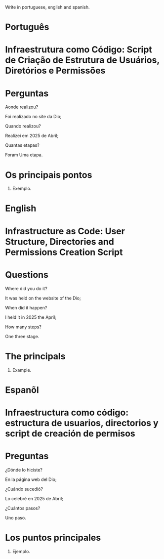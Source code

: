 Write in portuguese, english and spanish.

# Português 

#  Infraestrutura como Código: Script de Criação de Estrutura de Usuários, Diretórios e Permissões





# Perguntas

Aonde realizou?

Foi realizado no site da Dio;

Quando realizou?

Realizei em 2025 de Abril;

Quantas etapas?

Foram Uma etapa.

# Os principais pontos

1. Exemplo.


# English


#  Infrastructure as Code: User Structure, Directories and Permissions Creation Script


# Questions

Where did you do it?

It was held on the website of the Dio;

When did it happen?

I held it in 2025 the April;

How many steps?

One three stage.

# The principals


1. Example.


# Espanõl


#  Infraestructura como código: estructura de usuarios, directorios y script de creación de permisos

# Preguntas

¿Dónde lo hiciste?

En la página web del Dio;

¿Cuándo sucedió?

Lo celebré en 2025 de Abril;

¿Cuántos pasos?

Uno  paso.

# Los puntos principales


1. Ejemplo.



